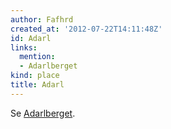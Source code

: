 ```yaml
---
author: Fafhrd
created_at: '2012-07-22T14:11:48Z'
id: Adarl
links:
  mention:
  - Adarlberget
kind: place
title: Adarl
---
```


Se [Adarlberget].

  [Adarlberget]: Adarlberget
